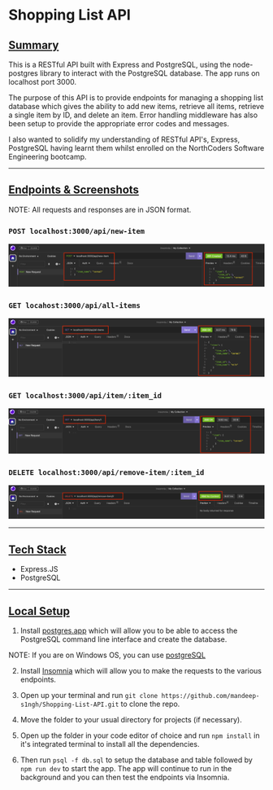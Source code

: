 # **Shopping List API**

## <ins>Summary</ins>

This is a RESTful API built with Express and PostgreSQL, using the node-postgres library to interact with the PostgreSQL database. The app runs on localhost port 3000.

The purpose of this API is to provide endpoints for managing a shopping list database which gives the ability to add new items, retrieve all items, retrieve a single item by ID, and delete an item. Error handling middleware has also been setup to provide the appropriate error codes and messages.

I also wanted to solidify my understanding of RESTful API's, Express, PostgreSQL having learnt them whilst enrolled on the NorthCoders Software Engineering bootcamp.

---

## <ins>Endpoints & Screenshots</ins>

NOTE: All requests and responses are in JSON format.

### `POST localhost:3000/api/new-item`

![POST new item](./screenshots/post%20request%20-%20new%20item.png)

### `GET locahost:3000/api/all-items`

![GET all items](./screenshots/get%20request%20-%20all%20items.png)

### `GET localhost:3000/api/item/:item_id`

![GET single item](./screenshots/get%20request%20-%20single%20item.png)

### `DELETE localhost:3000/api/remove-item/:item_id`

![DELETE single item](./screenshots/delete%20request%20-%20single%20item.png)

---

## <ins>Tech Stack</ins>

- Express.JS
- PostgreSQL

---

## <ins>Local Setup</ins>

1. Install [postgres.app](https://postgresapp.com/) which will allow you to be able to access the PostgreSQL command line interface and create the database.

NOTE: If you are on Windows OS, you can use [postgreSQL](https://www.postgresql.org/download/windows/)

2. Install [Insomnia](https://insomnia.rest/) which will allow you to make the requests to the various endpoints.

3. Open up your terminal and run `git clone https://github.com/mandeep-s1ngh/Shopping-List-API.git` to clone the repo.

4. Move the folder to your usual directory for projects (if necessary).

5. Open up the folder in your code editor of choice and run `npm install` in it's integrated terminal to install all the dependencies.

6. Then run `psql -f db.sql` to setup the database and table followed by `npm run dev` to start the app. The app will continue to run in the background and you can then test the endpoints via Insomnia.
